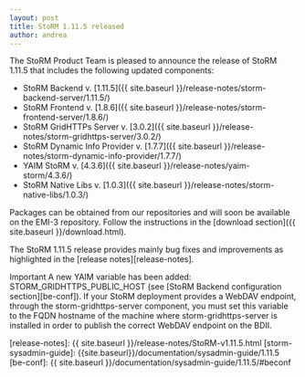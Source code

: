 ```yaml
---
layout: post
title: StoRM 1.11.5 released
author: andrea
---
```


The StoRM Product Team is pleased to announce the release of StoRM 1.11.5 that includes the following updated
components:

* StoRM Backend v. [1.11.5]({{ site.baseurl }}/release-notes/storm-backend-server/1.11.5/)
* StoRM Frontend v. [1.8.6]({{ site.baseurl }}/release-notes/storm-frontend-server/1.8.6/)
* StoRM GridHTTPs Server v. [3.0.2]({{ site.baseurl }}/release-notes/storm-gridhttps-server/3.0.2/)
* StoRM Dynamic Info Provider v. [1.7.7]({{ site.baseurl }}/release-notes/storm-dynamic-info-provider/1.7.7/)
* YAIM StoRM v. [4.3.6]({{ site.baseurl }}/release-notes/yaim-storm/4.3.6/)
* StoRM Native Libs v. [1.0.3]({{ site.baseurl }}/release-notes/storm-native-libs/1.0.3/)

Packages can be obtained from our repositories and will soon be available on
the EMI-3 repository. Follow the instructions in the 
[download section]({{ site.baseurl }}/download.html).

The StoRM 1.11.5 release provides mainly bug fixes and improvements as 
highlighted in the [release notes][release-notes].

<span class="label label-info">Important</span> 
A new YAIM variable has been added: STORM\_GRIDHTTPS\_PUBLIC\_HOST (see [StoRM Backend configuration section][be-conf]). 
If your StoRM deployment provides a WebDAV endpoint, through the storm-gridhttps-server component, 
you must set this variable to the FQDN hostname of the machine where storm-gridhttps-server is 
installed in order to publish the correct WebDAV endpoint on the BDII.

[release-notes]: {{ site.baseurl }}/release-notes/StoRM-v1.11.5.html
[storm-sysadmin-guide]: {{site.baseurl}}/documentation/sysadmin-guide/1.11.5
[be-conf]: {{ site.baseurl }}/documentation/sysadmin-guide/1.11.5/#beconf